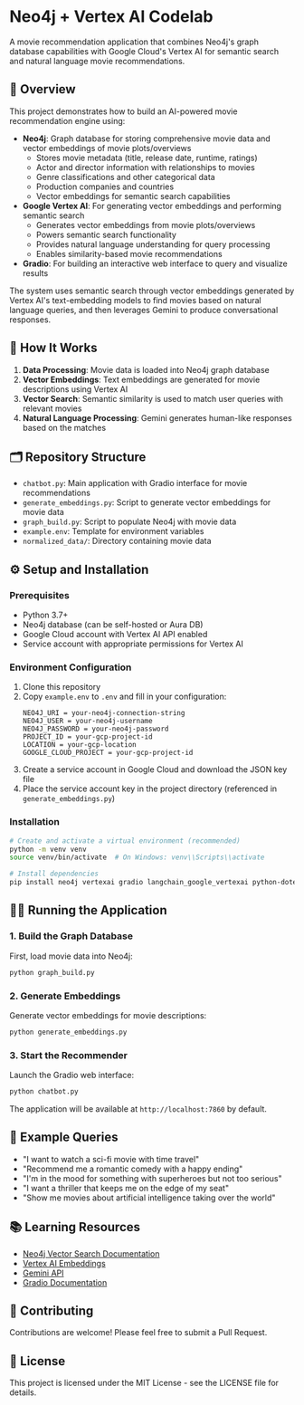 # Neo4j + Vertex AI Codelab

A movie recommendation application that combines Neo4j's graph database capabilities with Google Cloud's Vertex AI for semantic search and natural language movie recommendations.

## 🚀 Overview

This project demonstrates how to build an AI-powered movie recommendation engine using:

- **Neo4j**: Graph database for storing comprehensive movie data and vector embeddings of movie plots/overviews
  * Stores movie metadata (title, release date, runtime, ratings)
  * Actor and director information with relationships to movies
  * Genre classifications and other categorical data
  * Production companies and countries
  * Vector embeddings for semantic search capabilities
- **Google Vertex AI**: For generating vector embeddings and performing semantic search
  * Generates vector embeddings from movie plots/overviews
  * Powers semantic search functionality
  * Provides natural language understanding for query processing
  * Enables similarity-based movie recommendations
- **Gradio**: For building an interactive web interface to query and visualize results

The system uses semantic search through vector embeddings generated by Vertex AI's text-embedding models to find movies based on natural language queries, and then leverages Gemini to produce conversational responses.

## 🧩 How It Works

1. **Data Processing**: Movie data is loaded into Neo4j graph database
2. **Vector Embeddings**: Text embeddings are generated for movie descriptions using Vertex AI
3. **Vector Search**: Semantic similarity is used to match user queries with relevant movies
4. **Natural Language Processing**: Gemini generates human-like responses based on the matches

## 🗂️ Repository Structure

- `chatbot.py`: Main application with Gradio interface for movie recommendations
- `generate_embeddings.py`: Script to generate vector embeddings for movie data
- `graph_build.py`: Script to populate Neo4j with movie data
- `example.env`: Template for environment variables
- `normalized_data/`: Directory containing movie data

## ⚙️ Setup and Installation

### Prerequisites

- Python 3.7+
- Neo4j database (can be self-hosted or Aura DB)
- Google Cloud account with Vertex AI API enabled
- Service account with appropriate permissions for Vertex AI

### Environment Configuration

1. Clone this repository
2. Copy `example.env` to `.env` and fill in your configuration:
   ```
   NEO4J_URI = your-neo4j-connection-string
   NEO4J_USER = your-neo4j-username
   NEO4J_PASSWORD = your-neo4j-password
   PROJECT_ID = your-gcp-project-id
   LOCATION = your-gcp-location
   GOOGLE_CLOUD_PROJECT = your-gcp-project-id
   ```
3. Create a service account in Google Cloud and download the JSON key file
4. Place the service account key in the project directory (referenced in `generate_embeddings.py`)

### Installation

```bash
# Create and activate a virtual environment (recommended)
python -m venv venv
source venv/bin/activate  # On Windows: venv\\Scripts\\activate

# Install dependencies
pip install neo4j vertexai gradio langchain_google_vertexai python-dotenv
```

## 🏃‍♀️ Running the Application

### 1. Build the Graph Database

First, load movie data into Neo4j:

```bash
python graph_build.py
```

### 2. Generate Embeddings

Generate vector embeddings for movie descriptions:

```bash
python generate_embeddings.py
```

### 3. Start the Recommender

Launch the Gradio web interface:

```bash
python chatbot.py
```

The application will be available at `http://localhost:7860` by default.

## 🧪 Example Queries

- "I want to watch a sci-fi movie with time travel"
- "Recommend me a romantic comedy with a happy ending"
- "I'm in the mood for something with superheroes but not too serious"
- "I want a thriller that keeps me on the edge of my seat"
- "Show me movies about artificial intelligence taking over the world"

## 📚 Learning Resources

- [Neo4j Vector Search Documentation](https://neo4j.com/docs/cypher-manual/current/indexes-for-vector-search/)
- [Vertex AI Embeddings](https://cloud.google.com/vertex-ai/docs/generative-ai/embeddings/get-text-embeddings)
- [Gemini API](https://cloud.google.com/vertex-ai/docs/generative-ai/model-reference/gemini)
- [Gradio Documentation](https://gradio.app/docs/)

## 🤝 Contributing

Contributions are welcome! Please feel free to submit a Pull Request.

## 📄 License

This project is licensed under the MIT License - see the LICENSE file for details.
